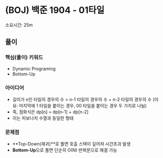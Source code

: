 # (BOJ) 백준 1904 - 01타일
소요시간: 25m

## 풀이
### 핵심(풀이) 키워드
- Dynamic Programing
- Bottom-Up

### 아이디어
- 길이가 n인 타일의 경우의 수 = n-1 타일의 경우의 수 + n-2 타일의 경우의 수
(이유: 마지막에 1 타일을 붙이는 경우, 00 타일을 붙이는 경우 두 가지로 나뉨)
- 즉, 점화식은 dp[n] = dp[n-1] + dp[n-2]
- 이는 피보나치 수열과 동일한 형태

### 문제점
- **Top-Down(재귀)**로 풀면 호출 스택이 깊어져 시간초과 발생
- **Bottom-Up**으로 풀면 단순히 O(N) 반복문으로 해결 가능
